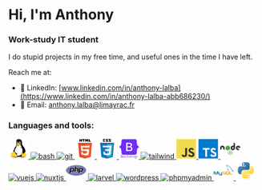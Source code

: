 <!-- https://www.youtube.com/watch?v=dQw4w9WgXcQ -->

<h1 align="left">Hi, I'm Anthony</h1>
<h3 align="left">Work-study IT student</h3>


I do stupid projects in my free time, and useful ones in the time I have left.

Reach me at:
- 📶 LinkedIn: [www.linkedin.com/in/anthony-lalba](https://www.linkedin.com/in/anthony-lalba-abb686230/)
- 📧 Email: anthony.lalba@limayrac.fr

<h3 align="left">Languages and tools:</h3>
<p align="left">
    <a href="https://www.linux.org/" target="_blank" rel="noreferrer"> <img
            src="https://raw.githubusercontent.com/devicons/devicon/master/icons/linux/linux-original.svg"
            alt="linux" width="40" height="40" />
    </a>
    <a href="https://www.gnu.org/software/bash/" target="_blank" rel="noreferrer"> <img
            src="https://www.vectorlogo.zone/logos/gnu_bash/gnu_bash-icon.svg" alt="bash" width="40" height="40" />
    </a>
    <a href="https://git-scm.com/" target="_blank" rel="noreferrer"> <img
            src="https://www.vectorlogo.zone/logos/git-scm/git-scm-icon.svg" alt="git" width="40" height="40" />
    </a>
    <a href="https://www.w3.org/html/" target="_blank" rel="noreferrer"> <img
            src="https://raw.githubusercontent.com/devicons/devicon/master/icons/html5/html5-original-wordmark.svg"
            alt="html5" width="40" height="40" />
    </a>
    <a href="https://www.w3schools.com/css/" target="_blank" rel="noreferrer"> <img
            src="https://raw.githubusercontent.com/devicons/devicon/master/icons/css3/css3-original-wordmark.svg"
            alt="css3" width="40" height="40" />
    </a>
    <a href="https://getbootstrap.com" target="_blank" rel="noreferrer"> <img
            src="https://raw.githubusercontent.com/devicons/devicon/master/icons/bootstrap/bootstrap-plain-wordmark.svg"
            alt="bootstrap" width="40" height="40" />
    </a>
    <a href="https://tailwindcss.com/" target="_blank" rel="noreferrer"> <img
            src="https://www.vectorlogo.zone/logos/tailwindcss/tailwindcss-icon.svg" alt="tailwind" width="40"
            height="40" />
    </a>
    <a href="https://developer.mozilla.org/en-US/docs/Web/JavaScript" target="_blank" rel="noreferrer"> <img
            src="https://raw.githubusercontent.com/devicons/devicon/master/icons/javascript/javascript-original.svg"
            alt="javascript" width="40" height="40" />
    </a>
    <a href="https://www.typescriptlang.org/" target="_blank" rel="noreferrer"> <img
            src="https://raw.githubusercontent.com/devicons/devicon/master/icons/typescript/typescript-original.svg"
            alt="typescript" width="40" height="40" />
    </a>
    <a href="https://nodejs.org" target="_blank" rel="noreferrer"> <img
            src="https://raw.githubusercontent.com/devicons/devicon/master/icons/nodejs/nodejs-original-wordmark.svg"
            alt="nodejs" width="40" height="40" />
    </a>
    <a href="https://vuejs.org/" target="_blank" rel="noreferrer"> <img
            src="https://www.vectorlogo.zone/logos/vuejs/vuejs-icon.svg"
            alt="vuejs" width="40" height="40" />
    </a>
    <a href="https://nuxt.com/" target="_blank" rel="noreferrer"> <img
            src="https://www.vectorlogo.zone/logos/nuxtjs/nuxtjs-icon.svg"
            alt="nuxtjs" width="40" height="40" />
    </a>
    <a href="https://www.php.net" target="_blank" rel="noreferrer"> <img
            src="https://raw.githubusercontent.com/devicons/devicon/master/icons/php/php-original.svg" alt="php"
            width="40" height="40" />
    </a>
    <a href="https://laravel.com/" target="_blank" rel="noreferrer"> <img
            src="https://www.vectorlogo.zone/logos/laravel/laravel-icon.svg"
            alt="larvel" width="40" height="40" />
    </a>
    <a href="https://wordpress.com/fr/" target="_blank" rel="noreferrer"> <img
            src="https://www.vectorlogo.zone/logos/wordpress/wordpress-icon.svg"
            alt="wordpress" width="40" height="40" />
    </a>
    <a href="https://www.phpmyadmin.net/" target="_blank" rel="noreferrer"> <img
            src="https://www.vectorlogo.zone/logos/phpmyadmin/phpmyadmin-ar21.svg"
            alt="phpmyadmin" width="40" height="40" />
    </a>
    <a href="https://www.mysql.com/" target="_blank" rel="noreferrer"> <img
            src="https://raw.githubusercontent.com/devicons/devicon/master/icons/mysql/mysql-original-wordmark.svg"
            alt="mysql" width="40" height="40" />
    </a>
    <a href="https://www.python.org" target="_blank" rel="noreferrer"> <img
            src="https://raw.githubusercontent.com/devicons/devicon/master/icons/python/python-original.svg"
            alt="python" width="40" height="40" />
    </a>
</p>